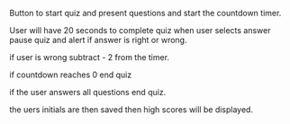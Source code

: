 
Button to start quiz and present 
questions and start the countdown timer.

User will have 20 seconds to complete quiz 
when user selects answer pause quiz and alert if answer
is right or wrong.

if user is wrong subtract - 2 from the timer.

if countdown reaches 0 end quiz 

if the user answers all questions end quiz.

the uers initials are then saved then high scores will be
displayed.


